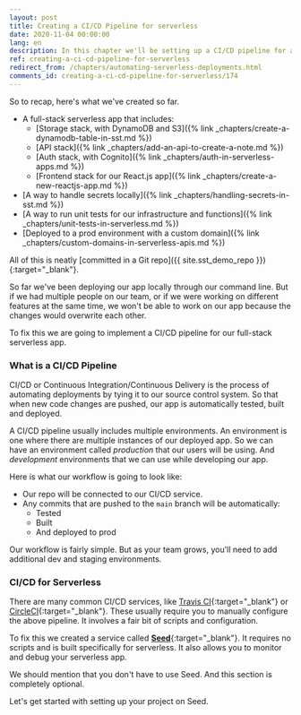 ```yaml
---
layout: post
title: Creating a CI/CD Pipeline for serverless
date: 2020-11-04 00:00:00
lang: en
description: In this chapter we'll be setting up a CI/CD pipeline for a full-stack serverless app. We'll be using a service called Seed. It's a CI/CD platform built specifically for serverless and works completely out of the box.
ref: creating-a-ci-cd-pipeline-for-serverless
redirect_from: /chapters/automating-serverless-deployments.html
comments_id: creating-a-ci-cd-pipeline-for-serverless/174
---
```


So to recap, here's what we've created so far.

- A full-stack serverless app that includes:
  - [Storage stack, with DynamoDB and S3]({% link _chapters/create-a-dynamodb-table-in-sst.md %})
  - [API stack]({% link _chapters/add-an-api-to-create-a-note.md %})
  - [Auth stack, with Cognito]({% link _chapters/auth-in-serverless-apps.md %})
  - [Frontend stack for our React.js app]({% link _chapters/create-a-new-reactjs-app.md %})
- [A way to handle secrets locally]({% link _chapters/handling-secrets-in-sst.md %})
- [A way to run unit tests for our infrastructure and functions]({% link _chapters/unit-tests-in-serverless.md %})
- [Deployed to a prod environment with a custom domain]({% link _chapters/custom-domains-in-serverless-apis.md %})

All of this is neatly [committed in a Git repo]({{ site.sst_demo_repo }}){:target="_blank"}.

So far we've been deploying our app locally through our command line. But if we had multiple people on our team, or if we were working on different features at the same time, we won't be able to work on our app because the changes would overwrite each other.

To fix this we are going to implement a CI/CD pipeline for our full-stack serverless app. 

### What is a CI/CD Pipeline

CI/CD or Continuous Integration/Continuous Delivery is the process of automating deployments by tying it to our source control system. So that when new code changes are pushed, our app is automatically tested, built and deployed.

A CI/CD pipeline usually includes multiple environments. An environment is one where there are multiple instances of our deployed app. So we can have an environment called _production_ that our users will be using. And _development_ environments that we can use while developing our app.

Here is what our workflow is going to look like:

- Our repo will be connected to our CI/CD service.
- Any commits that are pushed to the `main` branch will be automatically:
  - Tested
  - Built
  - And deployed to prod

Our workflow is fairly simple. But as your team grows, you'll need to add additional dev and staging environments.

### CI/CD for Serverless

There are many common CI/CD services, like [Travis CI](https://travis-ci.org){:target="_blank"} or [CircleCI](https://circleci.com){:target="_blank"}. These usually require you to manually configure the above pipeline. It involves a fair bit of scripts and configuration.

To fix this we created a service called [**Seed**](https://seed.run){:target="_blank"}. It requires no scripts and is built specifically for serverless. It also allows you to monitor and debug your serverless app.

We should mention that you don't have to use Seed. And this section is completely optional.

Let's get started with setting up your project on Seed.
